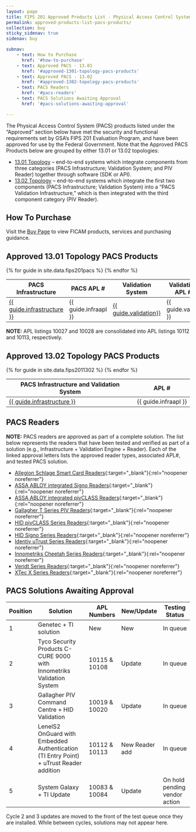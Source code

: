 ```yaml
---
layout: page
title: FIPS 201 Approved Products List - Physical Access Control System Components
permalink: approved-products-list-pacs-products/
collection: buy
sticky_sidenav: true
sidenav: buy

subnav:
    - text: How to Purchase
      href: '#how-to-purchase'
    - text: Approved PACS - 13.01
      href: '#approved-1301-topology-pacs-products'
    - text: Approved PACS - 13.02
      href: '#approved-1302-topology-pacs-products'
    - text: PACS Readers
      href: '#pacs-readers'      
    - text: PACS Solutions Awaiting Approval
      href: '#pacs-solutions-awaiting-approval'

---
```


The Physical Access Control System (PACS) products listed under the “Approved” section below have met the security and functional requirements set by GSA’s FIPS 201 Evaluation Program, and have been approved for use by the Federal Government. Note that the Approved PACS Products below are grouped by either 13.01 or 13.02 topologies:

- [13.01 Topology](#approved-1301-topology-pacs-products) – end-to-end systems which integrate components from three categories (PACS Infrastructure; Validation System; and PIV Reader) together through software (SDK or API).
- [13.02 Topology](#approved-1302-topology-pacs-products) – end-to-end systems which integrate the first two components (PACS Infrastructure; Validation System) into a “PACS Validation Infrastructure,” which is then integrated with the third component category (PIV Reader).

## How To Purchase

Visit the [Buy Page](../buy/) to view FICAM products, services and purchasing guidance.

## Approved 13.01 Topology PACS Products

<!--
<fieldset class="usa-fieldset-inputs guide-filter">
  <legend>Topologies</legend>
    <ul class="usa-unstyled-list">
      {% for category in categories %}
        <li>
          <input class="guide-filter-category" id="category-{{ category | slugify }}" type="checkbox" name="categories" value="{{ category }}" checked>
          <label for="category-{{ category | slugify }}">{{ category }}</label>
        </li>
      {% endfor %}
    </ul>
</fieldset>
-->

<table class="usa-table--borderless">
  <thead class="usa-sr">
    <tr>
      <th id="pacs-table-heading-infra" scope="col">PACS Infrastructure</th>
      <th id="pacs-table-heading-fipsstatus" scope="col">PACS APL #</th>
      <th id="pacs-table-heading-validation" scope="col">Validation System</th>
      <th id="pacs-table-heading-cardreader" scope="col">Validation APL #</th>
    </tr>
  </thead>
  <tbody>
      {% for guide in site.data.fips201pacs %}
          <tr class="pacs-table-row" data-category="{{ guide.category }}">
            <td headers="pacs-table-heading-{{ category | slugify }} pacs-table-heading-infrastructure"><a href="{{ guide.infraurl | prepend: site.baseurl }}" target="_blank" rel="noopener noreferrer">{{ guide.infrastructure }}</a></td>
            <td headers="pacs-table-heading-{{ category | slugify }} pacs-table-heading-infraapl">{{ guide.infraapl }}</td>
            <td headers="pacs-table-heading-{{ category | slugify }} pacs-table-heading-validation"><a href="{{ guide.valurl | prepend: site.baseurl }}" target="_blank" rel="noopener noreferrer">{{ guide.validation}}</a></td>
             <td headers="pacs-table-heading-{{ category | slugify }} pacs-table-heading-valapl">{{ guide.valapl }}</td>
          </tr>
      {% endfor %}
  </tbody>
</table>

**NOTE:** APL listings 10027 and 10028 are consolidated into APL listings 10112 and 10113, respectively.


## Approved 13.02 Topology PACS Products

<table class="usa-table--borderless">
  <thead class="usa-sr">
    <tr>
      <th id="pacs-table-heading-infra" scope="col">PACS Infrastructure and Validation System</th>
      <th id="pacs-table-heading-infraapl" scope="col"> APL # </th>
    </tr>
  </thead>
  <tbody>
      {% for guide in site.data.fips2011302 %}
          <tr class="pacs-table-row" data-category="{{ guide.category }}">
            <td headers="pacs-table-heading-{{ category | slugify }} pacs-table-heading-infrastructure"><a href="{{ guide.infraurl | prepend: site.baseurl }}" target="_blank" rel="noopener noreferrer">{{ guide.infrastructure }}</a></td>
            <td headers="pacs-table-heading-{{ category | slugify }} pacs-table-heading-infraapl">{{ guide.infraapl }}</td>
          </tr>
      {% endfor %}
  </tbody>
</table>

## PACS Readers
**NOTE:**  PACS readers are approved as part of a complete solution.  The list below represents the readers that have been tested and verified as part of a solution (e.g., Infrastructure + Validation Engine + Reader).  Each of the linked approval letters lists the approved reader types, associated APL#, and tested PACS solution.
- [Allegion Schlage Smart Card Readers]({{site.baseurl}}/docs/apl-10128-29-allegion.pdf){:target="_blank"}{:rel="noopener noreferrer"}
- [ASSA ABLOY integrated Signo Readers]({{site.baseurl}}/docs/apl-10138-10141-ASSA.pdf){:target="_blank"}{:rel="noopener noreferrer"}
- [ASSA ABLOY integrated pivCLASS Readers]({{site.baseurl}}/docs/apl-10142-HES.pdf){:target="_blank"}{:rel="noopener noreferrer"}
- [Gallagher T Series PIV Readers]({{site.baseurl}}/docs/apl-10021-22-23-38-39-99-100-101-102-gallagher.pdf){:target="_blank"}{:rel="noopener noreferrer"}
- [HID pivCLASS Series Readers]({{site.baseurl}}/docs/apl-10003-4-5-6-7-8-26-52-85-pivclass.pdf){:target="_blank"}{:rel="noopener noreferrer"}
- [HID Signo Series Readers]({{site.baseurl}}/docs/apl-10134-10137-Signo.pdf){:target="_blank"}{:rel="noopener noreferrer"}
- [Identiv uTrust Series Readers]({{site.baseurl}}/docs/apl-10104-5-6-7-19-identiv.pdf){:target="_blank"}{:rel="noopener noreferrer"}
- [Innometriks Cheetah Series Readers]({{site.baseurl}}/docs/apl-10109-130-cheetah.pdf){:target="_blank"}{:rel="noopener noreferrer"}
- [Veridt Series Readers]({{site.baseurl}}/docs/apl-10031-32-33-34-35-92-93-94-95-96-veridt.pdf){:target="_blank"}{:rel="noopener noreferrer"}
- [XTec X Series Readers]({{site.baseurl}}/docs/apl-10078-79-80-81-82-xtec.pdf){:target="_blank"}{:rel="noopener noreferrer"}

## PACS Solutions Awaiting Approval

| Position  |    Solution   | APL Numbers | New/Update | Testing Status |
| --------- | ------------- | ----------- |------------|----------------|
| 1 |Genetec + TI solution|New|New|In queue| 
| 2 |Tyco Security Products C-CURE 9000 with Innometriks Validation System|10115 & 10108|Update|In queue| 
| 3 |Gallagher PIV Command Centre + HID Validation|10019 & 10020|Update|In queue| 
| 4 |LenelS2 OnGuard with Embedded Authentication (TI Entry Point) + uTrust Reader addition|10112 & 10113|New Reader add|In queue| 
| 5 |System Galaxy + TI Update|10083 & 10084|Update|On hold pending vendor action| 

Cycle 2 and 3 updates are moved to the front of the test queue once they are installed. While between cycles, solutions may not appear here.
